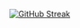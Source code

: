 [![GitHub Streak](https://streak-stats.demolab.com?user=MugumoPerm&theme=git-dark)](https://git.io/streak-stats)

